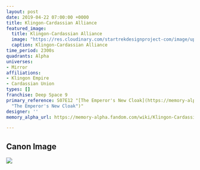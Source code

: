 ```yaml
---
layout: post
date: 2019-04-22 07:00:00 +0000
title: Klingon-Cardassian Alliance
featured_image:
  title: Klingon-Cardassian Alliance
  image: "https://res.cloudinary.com/startrekdesignproject-com/image/upload/v1555985493/Klingon-Cardassian_Alliance.png"
  caption: Klingon-Cardassian Alliance
time_period: 2300s
quadrants: Alpha
universes:
- Mirror
affiliations:
- Klingon Empire
- Cardassian Union
types: []
franchise: Deep Space 9
primary_reference: S07E12 "[The Emperor's New Cloak](https://memory-alpha.fandom.com/wiki/The_Emperor%27s_New_Cloak
  "The Emperor's New Cloak")"
designer: ''
memory_alpha_url: https://memory-alpha.fandom.com/wiki/Klingon-Cardassian_Alliance

---
```

## Canon Image

![](https://res.cloudinary.com/startrekdesignproject-com/image/upload/v1555985493/Klingon-Cardassian-Alliance1.jpg)